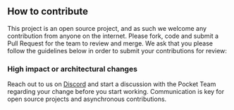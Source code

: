 ## How to contribute

This project is an open source project, and as such we welcome any contribution from anyone on the internet. Please fork, code and submit a Pull Request for the team to review and merge. We ask that you please follow the guidelines below in order to submit your contributions for review:

### High impact or architectural changes

Reach out to us on [Discord](https://discord.gg/AKp8eMt) and start a discussion with the Pocket Team regarding your change before you start working. Communication is key for open source projects and asynchronous contributions.
